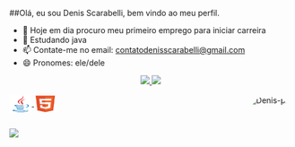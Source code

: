 ##Olá, eu sou Denis Scarabelli, bem vindo ao meu perfil.

- 🔭 Hoje em dia procuro meu primeiro emprego para iniciar carreira
- 🌱 Estudando java
- 📫 Contate-me no email: contatodenisscarabelli@gmail.com
- 😄 Pronomes: ele/dele

<div align="center">
  <a href="https://github.com/DenisCDev">
  <img height="180em" src="https://github-readme-stats.vercel.app/api?username=DenisCDev&show_icons=true&theme=dracula&include_all_commits=true&count_private=true"/>
  <img height="180em" src="https://github-readme-stats.vercel.app/api/top-langs/?username=DenisCDev&layout=compact&langs_count=7&theme=dracula"/>
</div>
  
  <div style="display: inline_block"><br>
  <img align="center" alt="Denis-Python" height="30" width="40" src="https://raw.githubusercontent.com/devicons/devicon/master/icons/java/java-original.svg">
  <img align="center" alt="Denis-HTML" height="30" width="40" src="https://raw.githubusercontent.com/devicons/devicon/master/icons/html5/html5-original.svg">
  <img align="right" alt="Denis-pic" height="150" style="border-radius:50px;" src="https://pbs.twimg.com/media/ENelLjlVUAACXtC.jpg">
</div>
  
 ## 
  
 <div>
  <a href="https://instagram.com/d.scarabelli" target="_blank"><img src="https://img.shields.io/badge/-Instagram-%23E4405F?style=for-the-badge&logo=instagram&logoColor=white" target="_blank"></a>
 </div>
